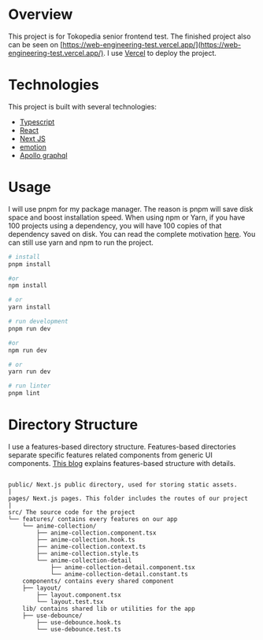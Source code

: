 # Overview

This project is for Tokopedia senior frontend test. The finished project also can be seen on [https://web-engineering-test.vercel.app/](https://web-engineering-test.vercel.app/). I use [Vercel](https://vercel.com/) to deploy the project.

# Technologies

This project is built with several technologies:
* [Typescript](https://www.typescriptlang.org/)
* [React](https://reactjs.org/)
* [Next JS](https://nextjs.org/)
* [emotion](https://emotion.sh/docs/introduction)
* [Apollo graphql](https://www.apollographql.com/)

# Usage

I will use pnpm for my package manager. The reason is pnpm will save disk space and boost installation speed. When using npm or Yarn, if you have 100 projects using a dependency, you will have 100 copies of that dependency saved on disk. You can read the complete motivation [here](https://pnpm.io/motivation). You can still use yarn and npm to run the project.

```bash
# install 
pnpm install

#or
npm install

# or
yarn install

# run development
pnpm run dev

#or
npm run dev

# or
yarn run dev

# run linter
pnpm lint
```

# Directory Structure
I use a features-based directory structure. Features-based directories separate specific features related components from generic UI components. [This blog](https://www.developerway.com/posts/react-project-structure) explains features-based structure with details.

```

public/ Next.js public directory, used for storing static assets.
|
pages/ Next.js pages. This folder includes the routes of our project
|
src/ The source code for the project
└── features/ contains every features on our app
    └── anime-collection/
        ├── anime-collection.component.tsx
        ├── anime-collection.hook.ts
        ├── anime-collection.context.ts
        ├── anime-collection.style.ts
        └── anime-collection-detail
            ├── anime-collection-detail.component.tsx
            └── anime-collection-detail.constant.ts
    components/ contains every shared component
    ├── layout/
        ├── layout.component.tsx
        └── layout.test.tsx
    lib/ contains shared lib or utilities for the app
    ├── use-debounce/
        ├── use-debounce.hook.ts
        └── use-debounce.test.ts
```
